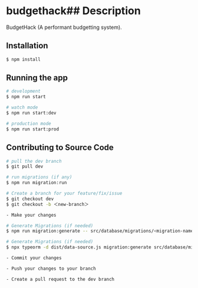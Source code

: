 # budgethack## Description

BudgetHack (A performant budgetting system).

## Installation

```bash
$ npm install
```

## Running the app

```bash
# development
$ npm run start

# watch mode
$ npm run start:dev

# production mode
$ npm run start:prod
```

## Contributing to Source Code

```bash
# pull the dev branch
$ git pull dev

# run migrations (if any)
$ npm run migration:run

# Create a branch for your feature/fix/issue
$ git checkout dev
$ git checkout -b ＜new-branch＞

- Make your changes

# Generate Migrations (if needed)
$ npm run migration:generate -- src/database/migrations/<migration-name＞

# Generate Migrations (if needed)
$ npx typeorm -d dist/data-source.js migration:generate src/database/migrations/<migration-name>

- Commit your changes

- Push your changes to your branch

- Create a pull request to the dev branch
```